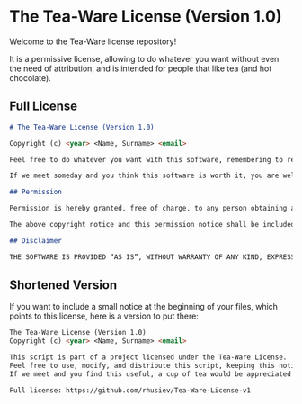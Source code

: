 # The Tea-Ware License (Version 1.0)

Welcome to the Tea-Ware license repository!

It is a permissive license, allowing to do whatever you want without even the need of attribution, and is intended for people that like tea (and hot chocolate).

## Full License

```md
# The Tea-Ware License (Version 1.0)

Copyright (c) <year> <Name, Surname> <email>

Feel free to do whatever you want with this software, remembering to respect the terms of this license!

If we meet someday and you think this software is worth it, you are welcome (but not legally obligated) to offer a cup of tea (or hot chocolate, if you prefer) in return!

## Permission

Permission is hereby granted, free of charge, to any person obtaining a copy of this software and associated documentation files (the “Software”), to deal in the Software without restriction, including without limitation the rights to use, copy, modify, merge, publish, distribute, sublicense, and/or sell copies of the Software, and to permit persons to whom the Software is furnished to do so, subject to the following conditions:

The above copyright notice and this permission notice shall be included in all copies or substantial portions of the Software.

## Disclaimer

THE SOFTWARE IS PROVIDED “AS IS”, WITHOUT WARRANTY OF ANY KIND, EXPRESS OR IMPLIED, INCLUDING BUT NOT LIMITED TO THE WARRANTIES OF MERCHANTABILITY, FITNESS FOR A PARTICULAR PURPOSE AND NONINFRINGEMENT. IN NO EVENT SHALL THE AUTHORS OR COPYRIGHT HOLDERS BE LIABLE FOR ANY CLAIM, DAMAGES OR OTHER LIABILITY, WHETHER IN AN ACTION OF CONTRACT, TORT OR OTHERWISE, ARISING FROM, OUT OF OR IN CONNECTION WITH THE SOFTWARE OR THE USE OR OTHER DEALINGS IN THE SOFTWARE.
```

## Shortened Version

If you want to include a small notice at the beginning of your files, which points to this license, here is a version to put there:

```md
The Tea-Ware License (Version 1.0)
Copyright (c) <year> <Name, Surname> <email>

This script is part of a project licensed under the Tea-Ware License.
Feel free to use, modify, and distribute this script, keeping this notice intact.
If we meet and you find this useful, a cup of tea would be appreciated!

Full license: https://github.com/rhusiev/Tea-Ware-License-v1
```
